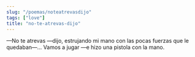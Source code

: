 ```yaml
---
slug: "/poemas/noteatrevasdijo"
tags: ["love"]
title: "no-te-atrevas-dijo"
---
```

—No te atrevas —dijo, estrujando mi mano con las pocas fuerzas que le quedaban—... Vamos a jugar —e hizo una pistola con la mano.